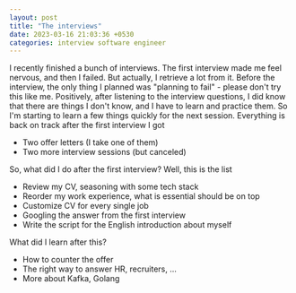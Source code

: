 ```yaml
---
layout: post
title: "The interviews"
date: 2023-03-16 21:03:36 +0530
categories: interview software engineer
---
```


I recently finished a bunch of interviews. The first interview made me feel nervous, and then I failed. But actually, I retrieve a lot from it. Before the interview, the only thing I planned was "planning to fail" - please don't try this like me. Positively, after listening to the interview questions, I did know that there are things I don't know, and I have to learn and practice them. So I'm starting to learn a few things quickly for the next session. Everything is back on track after the first interview I got

- Two offer letters (I take one of them)
- Two more interview sessions (but canceled)

So, what did I do after the first interview? Well, this is the list
- Review my CV, seasoning with some tech stack
- Reorder my work experience, what is essential should be on top
- Customize CV for every single job
- Googling the answer from the first interview
- Write the script for the English introduction about myself

What did I learn after this?
- How to counter the offer
- The right way to answer HR, recruiters, ...
- More about Kafka, Golang
